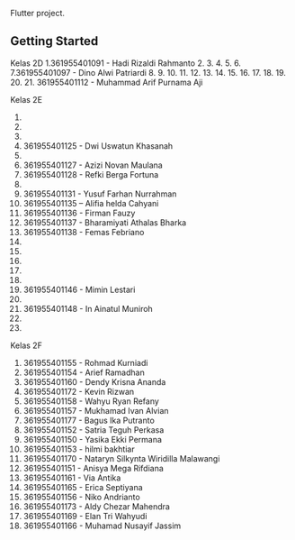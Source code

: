 Flutter project.

## Getting Started

Kelas 2D
1.361955401091 - Hadi Rizaldi Rahmanto 2. 3. 4. 5. 6. 7.361955401097 - Dino Alwi Patriardi 8. 9. 10. 11. 12. 13. 14. 15. 16. 17. 18. 19. 20. 21. 361955401112 - Muhammad Arif Purnama Aji

Kelas 2E

1.
2.
3.
4. 361955401125 - Dwi Uswatun Khasanah
5.
6. 361955401127 - Azizi Novan Maulana
7. 361955401128 - Refki Berga Fortuna
8.
9. 361955401131 - Yusuf Farhan Nurrahman
10. 361955401135 – Alifia helda Cahyani
11. 361955401136 - Firman Fauzy
12. 361955401137 - Bharamiyati Athalas Bharka
13. 361955401138 - Femas Febriano
14.
15.
16.
17.
18.
19. 361955401146 - Mimin Lestari
20.
21. 361955401148 - In Ainatul Muniroh
22.
23.

Kelas 2F

1. 361955401155 - Rohmad Kurniadi
2. 361955401154 - Arief Ramadhan
3. 361955401160 - Dendy Krisna Ananda
4. 361955401172 - Kevin Rizwan
5. 361955401158 - Wahyu Ryan Refany
6. 361955401157 - Mukhamad Ivan Alvian
7. 361955401177 - Bagus Ika Putranto
8. 361955401152 - Satria Teguh Perkasa
9. 361955401150 - Yasika Ekki Permana
10. 361955401153 - hilmi bakhtiar
11. 361955401170 - Nataryn Silkynta Wiridilla Malawangi
12. 361955401151 - Anisya Mega Rifdiana
13. 361955401161 - Via Antika
14. 361955401165 - Erica Septiyana
15. 361955401156 - Niko Andrianto
16. 361955401173 - Aldy Chezar Mahendra
17. 361955401169 - Elan Tri Wahyudi
18. 361955401166 - Muhamad Nusayif Jassim
